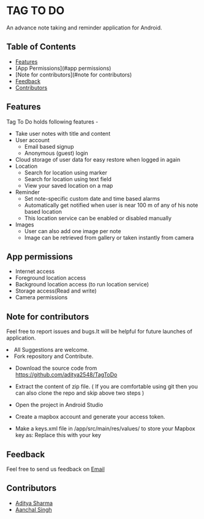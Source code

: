 # TAG TO DO

An advance note taking and reminder application for Android.  


## Table of Contents

- [Features](#features)
- [App Permissions](#app permissions)
- [Note for contributors](#note for contributors)
- [Feedback](#feedback)
- [Contributors](#contributors)


## Features

Tag To Do holds following features -

* Take user notes with title and content
* User account
  - Email based signup
  - Anonymous (guest) login
* Cloud storage of user data for easy restore when logged in again
* Location
  - Search for location using marker
  - Search for location using text field
  - View your saved location on a map
* Reminder
  - Set note-specific custom date and time based alarms
  - Automatically get notified when user is near 100 m of any of his note based location
  - This location service can be enabled or disabled manually
* Images
  - User can also add one image per note
  - Image can be retrieved from gallery or taken instantly from camera


## App permissions

* Internet access
* Foreground location access
* Background location access (to run location service)
* Storage access(Read and write)
* Camera permissions


## Note for contributors
Feel free to report issues and bugs.It will be helpful for future launches of application.</li>
  <li>All Suggestions are welcome.</li>
  <li>Fork repository and Contribute.</li>
  
* Download the source code from https://github.com/aditya2548/TagToDo
* Extract the content of zip file.
( If you are comfortable using git then you can also clone the repo and skip above two steps )

* Open the project in Android Studio
* Create a mapbox account and generate your access token.
* Make a keys.xml file in /app/src/main/res/values/ to store your Mapbox key as:
    <string name="access_token">Replace this with your key</string>


## Feedback

Feel free to send us feedback on [Email](mailto:aditya25dec2000@gmail.com)


## Contributors

<ul>
  <li> <a href="https://github.com/aditya2548">Aditya Sharma</a></li>
  <li> <a href="https://github.com/aanchalsingh17">Aanchal Singh</a></li>
</ul>
